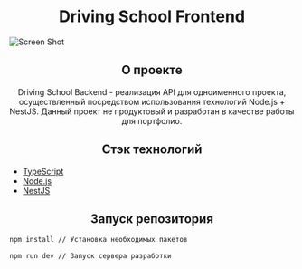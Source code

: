 <h1 align="center">Driving School Frontend</h1>

![Screen Shot](https://github.com/ShotMeow/driving-school/blob/main/public/github/main.png?raw=true)

<h2 align="center">О проекте</h2>
<p align="center">Driving School Backend - реализация API для одноименного проекта, осуществленный посредством использования технологий Node.js + NestJS. Данный проект не продуктовый и разработан в качестве работы для портфолио.</p>

<h2 align="center">Стэк технологий</h2>
<ul>
    <li><a href="https://github.com/microsoft/TypeScript" target="_blank">TypeScript</a></li>
    <li><a href="https://github.com/nodejs/node" target="_blank">Node.js</a></li>
    <li><a href="https://github.com/nestjs/nest" target="_blank">NestJS</a></li>
</ul>

<h2 align="center">Запуск репозитория</h2>

```bash
npm install // Установка необходимых пакетов

npm run dev // Запуск сервера разработки
```